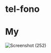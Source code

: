 # tel-fono

# My

![Screenshot (252)](https://github.com/mymsa123/tel-fono/assets/121394143/a5cdd4ed-78a9-4ab4-91ae-d7a2bb9db45d)
